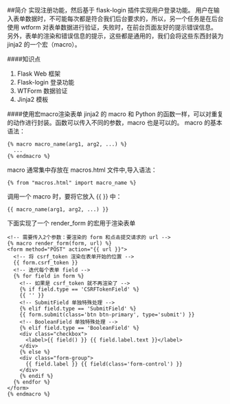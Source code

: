 ##简介
实现注册功能，然后基于 flask-login 插件实现用户登录功能。
用户在输入表单数据时，不可能每次都是符合我们后台要求的，所以，另一个任务是在后台使用 wtform 对表单数据进行验证，失败时，在前台页面友好的提示错误信息。
另外，表单的渲染和错误信息的提示，这些都是通用的，我们会将这些东西封装为 jinja2 的一个宏（macro）。

####知识点
1. Flask Web 框架
2. Flask-login 登录功能
3. WTForm 数据验证
4. Jinja2 模板

####使用宏macro渲染表单
jinja2 的 macro 和 Python 的函数一样，可以对重复的动作进行封装。函数可以传入不同的参数，macro 也是可以的。
macro 的基本语法：
```
{% macro macro_name(arg1, arg2, ...) %}
  ...
{% endmacro %}
```
macro 通常集中存放在 macros.html 文件中,导入语法：
```
{% from "macros.html" import macro_name %}
```
调用一个 macro 时，要将它放入 {{ }} 中：
```
{{ macro_name(arg1, arg2, ...) }}
```
下面实现了一个 render_form 的宏用于渲染表单
```
<!-- 需要传入2个参数：要渲染的 form 和点击提交请求的 url -->
{% macro render_form(form, url) %}
<form method="POST" action="{{ url }}">
  <!-- 将 csrf_token 渲染在表单开始的位置 -->
  {{ form.csrf_token }}
  <!-- 迭代每个表单 field -->
  {% for field in form %}
    <!-- 如果是 csrf_token 就不再渲染了 -->
    {% if field.type == 'CSRFTokenField' %}
    {{ '' }}
    <!-- SubmitField 单独特殊处理 -->
    {% elif field.type == 'SubmitField' %}
    {{ form.submit(class='btn btn-primary', type='submit') }}
    <!-- BooleanField 单独特殊处理 -->
    {% elif field.type == 'BooleanField' %}
    <div class="checkbox">
      <label>{{ field() }} {{ field.label.text }}</label>
    </div>
    {% else %}
    <div class="form-group">
      {{ field.label }} {{ field(class='form-control') }}
    </div>
    {% endif %}
  {% endfor %}
</form>
{% endmacro %}
```